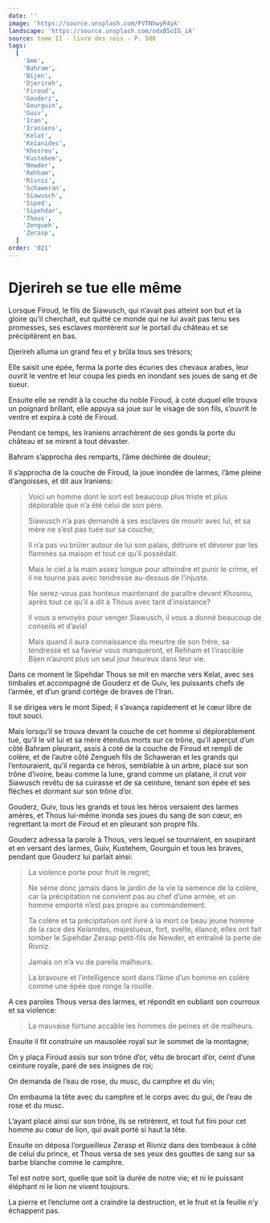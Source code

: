 ```yaml
---
date: ''
image: 'https://source.unsplash.com/FVTNhwyR4yk'
landscape: 'https://source.unsplash.com/odxB5oIG_iA'
source: tome II - livre des rois - P. 508
tags:
  [
    'âme',
    'Bahram',
    'Bijen',
    'Djerireh',
    'Firoud',
    'Gouderz',
    'Gourguin',
    'Guiv',
    'Iran',
    'Iraniens',
    'Kelat',
    'Keïanides',
    'Khosrou',
    'Kustehem',
    'Newder',
    'Rehham',
    'Rivniz',
    'Schaweran',
    'Siawusch',
    'Siped',
    'Sipehdar',
    'Thous',
    'Zengueh',
    'Zerasp',
  ]
order: '021'
---
```


# Djerireh se tue elle même

Lorsque Firoud, le fils de Siawusch, qui n’avait pas atteint son but et la gloire qu’il cherchait, eut quitté ce monde qui ne lui avait pas tenu ses promesses, ses esclaves montèrent sur le portail du château et se précipitèrent en bas.

Djerireh alluma un grand feu et y brûla tous ses trésors;

Elle saisit une épée, ferma la porte des écuries des chevaux arabes, leur ouvrit le ventre et leur coupa les pieds en inondant ses joues de sang et de sueur.

Ensuite elle se rendit à la couche du noble Firoud, à coté duquel elle trouva un poignard brillant, elle appuya sa joue sur le visage de son fils, s’ouvrit le ventre et expira à coté de Firoud.

Pendant ce temps, les Iraniens arrachèrent de ses gonds la porte du château et se mirent à tout dévaster.

Bahram s’approcha des remparts, l’âme déchirée de douleur;

Il s’approcha de la couche de Firoud, la joue inondée de larmes, l’âme pleine d’angoisses, et dit aux Iraniens:

> Voici un homme dont le sort est beaucoup plus triste et plus déplorable que n’a été celui de son père.
>
> Siawusch n’a pas demandé à ses esclaves de mourir avec lui, et sa mère ne s’est pas tuée sur sa couche;
>
> Il n’a pas vu brûler autour de lui son palais, détruire et dévorer par les flammes sa maison et tout ce qu’il possédait.
>
> Mais le ciel a la main assez longue pour atteindre et punir le crime, et il ne tourne pas avec tendresse au-dessus de l’injuste.
>
> Ne serez-vous pas honteux maintenant de paraître devant Khosrou, après tout ce qu’il a dit à Thous avec tant d’insistance?
>
> Il vous a envoyés pour venger Siawusch, il vous a donné beaucoup de conseils et d’avis!
>
> Mais quand il aura connaissance du meurtre de son frère, sa tendresse et sa faveur vous manqueront, et Rehham et l’irascible Bijen n’auront plus un seul jour heureux dans leur vie.

Dans ce moment le Sipehdar Thous se mit en marche vers Kelat, avec ses timbales et accompagné de Gouderz et de Guiv, les puissants chefs de l’armée, et d’un grand cortège de braves de l’Iran.

Il se dirigea vers le mont Siped; il s’avança rapidement et le cœur libre de tout souci.

Mais lorsqu’il se trouva devant la couche de cet homme si déplorablement tué,
qu’il le vit lui et sa mère étendus morts sur ce trône, qu’il aperçut d’un côté Bahram pleurant, assis à coté de la couche de Firoud et rempli de colère, et de l’autre côté Zengueh fils de Schaweran et les grands qui l’entouraient, qu’il regarda ce héros, semblable à un arbre, placé sur son trône d’ivoire, beau comme la lune, grand comme un platane, il crut voir Siawusch revêtu de sa cuirasse et de sa ceinture, tenant son épée et ses flèches et dormant sur son trône d’or.

Gouderz, Guiv, tous les grands et tous les héros versaient des larmes amères, et Thous lui-même inonda ses joues du sang de son cœur, en regrettant la mort de Firoud et en pleurant son propre fils.

Gouderz adressa la parole à Thous, vers lequel se tournaient, en soupirant et en versant des larmes, Guiv, Kustehem, Gourguin et tous les braves, pendant que Gouderz lui parlait ainsi:

> La violence porte pour fruit le regret;
>
> Ne sème donc jamais dans le jardin de la vie la semence de la colère, car la précipitation ne convient pas au chef d’une armée, et un homme emporté n’est pas propre au commandement.
>
> Ta colère et ta précipitation ont livré à la mort ce beau jeune homme de la race des Keïanides, majestueux, fort, svelte, élancé, elles ont fait tomber le Sipehdar Zerasp petit-fils de Newder, et entraîné la perte de Rivniz.
>
> Jamais on n’a vu de pareils malheurs.
>
> La bravoure et l’intelligence sont dans l’âme d’un homme en colère comme une épée que ronge la rouille.

A ces paroles Thous versa des larmes, et répondit en oubliant son courroux et sa violence:

> La mauvaise fortune accable les hommes de peines et de malheurs.

Ensuite il fit construire un mausolée royal sur le sommet de la montagne;

On y plaça Firoud assis sur son trône d’or, vêtu de brocart d’or, ceint d’une ceinture royale, paré de ses insignes de roi;

On demanda de l’eau de rose, du musc, du camphre et du vin;

On embauma la tête avec du camphre et le corps avec du gui, de l’eau de rose et du musc.

L’ayant placé ainsi sur son trône, ils se retirèrent, et tout fut fini pour cet homme au cœur de lion, qui avait porté si haut la tête.

Ensuite on déposa l’orgueilleux Zerasp et Rivniz dans des tombeaux à côté de celui du prince, et Thous versa de ses yeux des gouttes de sang sur sa barbe blanche comme le camphre.

Tel est notre sort, quelle que soit la durée de notre vie; et ni le puissant éléphant ni le lion ne vivent toujours.

La pierre et l’enclume ont à craindre la destruction, et le fruit et la feuille n’y échappent pas.

